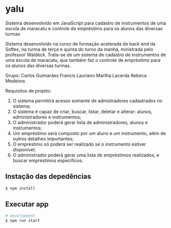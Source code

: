 # yalu
Sistema desenvolvido em JavaScript para cadastro de instrumentos de uma escola de maracatu e controle de empréstimo para os alunos das diversas turmas 

Sistema desenvolvido na curso de formação acelerada de back end da Softex, na turma de terça e quinta do turno da manhã, ministrada pelo professor Waldeck.
Trata-se de um sistema de cadastro de instrumentos de uma escola de maracatu, que também faz o controle de empréstimo para os alunos das diversas turmas.

Grupo:
Carlos Guimarães
Francis Lauriano
Martha Lacerda
Rebeca Medeiros

Requisitos de projeto:
1. O sistema permitirá acesso somente de admistradores cadastrados no sistema;
2. O sistema é capaz de criar, buscar, listar, deletar e alterar: alunos, administradores e instrumentos;
3. O administrador poderá gerar lista de administradores, alunos e instrumentos;
4. Um empréstimo será composto por um aluno e um instrumento, além de outros detalhes importantes;
5. O empréstimo só poderá ser realizado se o instrumento estiver disponível;
6. O administrador poderá gerar uma lista de empréstimos realizados, e buscar empréstimos específicos.
  

## Instação das depedências

```bash
$ npm install
```

## Executar app

```bash
# development
$ npm run start
```
